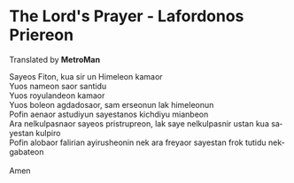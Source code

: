 # The Lord's Prayer - Lafordonos Priereon
<p>Translated by <strong>MetroMan</strong></p>
<p translate="no" lang="es">Sayeos Fiton, kua sir un Himeleon kamaor<br>
Yuos nameon saor santidu<br>
Yuos royulandeon kamaor<br>
Yuos boleon agdadosaor, sam erseonun lak himeleonun<br>
Pofin aenaor astudiyun sayestanos kichdiyu mianbeon<br>
Ara nelkulpasnaor sayeos pristrupreon, lak saye nelkulpasnir ustan kua sayestan kulpiro<br>
Pofin alobaor falirian ayirusheonin nek ara freyaor sayestan frok tutidu nekgabateon<br>
<br>
Amen</p>
